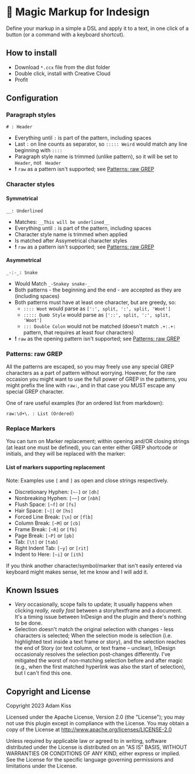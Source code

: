 # 🌈 Magic Markup for Indesign

Define your markup in a simple a DSL and apply it to a text, in one click of a button (or a command with a keyboard shortcut).

## How to install

- Download `*.ccx` file from the dist folder
- Double click, install with Creative Cloud
- Profit

## Configuration

### Paragraph styles

```
# : Header
```

- Everything until `:` is part of the pattern, including spaces
- Last `:` on line counts as separator, so `::::: Weird` would match any line beginning with `::::`
- Paragraph style name is trimmed (unlike pattern), so it will be set to `Header`, not ` Header`
- **!** `raw` as a pattern isn't supported; see [Patterns: raw GREP](#patterns-raw-grep)

### Character styles

#### Symmetrical

```
__: Underlined
```

- Matches: `__This will be underlined__`
- Everything until `:` is part of the pattern, including spaces
- Character style name is trimmed when applied
- Is matched after Assymetrical character styles
- **!** `raw` as a pattern isn't supported; see [Patterns: raw GREP](#patterns-raw-grep)

#### Asymmetrical

```
_-:-_: Snake
```

- Would Match `_-Snakey snake-_`
- Both patterns - the beginning and the end - are accepted as they are (including spaces)
- Both patterns must have at least one character, but are greedy, so:
	- `:::: Woot` would parse as `[':', split, ':', split, 'Woot']`
	- `::::: Dumb Style` would parse as `['::', split, ':', split, 'Woot']`
	- `::: Double Colon` would not be matched (doesn't match `.+:.+:` pattern, that requires at least four characters)
- **!** `raw` as the opening pattern isn't supported; see [Patterns: raw GREP](#patterns-raw-grep)

### Patterns: raw GREP

All the patterns are escaped, so you may freely use any special GREP characters as a part of pattern without worrying. However, for the rare occasion you might want to use the full power of GREP in the patterns, you might prefix the line with `raw:`, and in that case you MUST escape any special GREP character.

One of rare useful examples (for an ordered list from markdown):

```
raw:\d+\. : List (Ordered)
```

### Replace Markers

You can turn on Marker replacement; within opening and/OR closing strings (at least one must be defined), you can enter either GREP shortcode or initials, and they will be replaced with the marker:

#### List of markers supporting replacement

Note: Examples use `[` and `]` as open and close strings respectively.

- Discretionary Hyphen: `[~-]` or `[dh]`
- Nonbreaking Hyphen: `[~~]` or `[nbh]`
- Flush Space: `[~f]` or `[fs]`
- Hair Space: `[~|]` or `[hs]`
- Forced Line Break: `[\n]` or `[flb]`
- Column Break: `[~M]` or `[cb]`
- Frame Break: `[~R]` or `[fb]`
- Page Break: `[~P]` or `[pb]`
- Tab: `[\t]` or `[tab]`
- Right Indent Tab: `[~y]` or `[rit]`
- Indent to Here: `[~i]` or `[ith]`

If you think another character/symbol/marker that isn't easily entered via keyboard might makes sense, let me know and I will add it.

## Known Issues

- _Very_ occasionally, scope fails to update; It usually happens when clicking _really, really fast_ between a story/textframe and a document. It's a timing issue between InDesign and the plugin and there's nothing to be done.
- Selection doesn't match the original selection with changes - less characters is selected; When the selection mode is selection (i.e. highlighted text inside a text frame or story), and the selection reaches the end of Story (or text column, or text frame – unclear), InDesign occasionaly resolves the selection post-changes differently. I've mitigated the worst of non-matching selection before and after magic (e.g., when the first matched hyperlink was also the start of selection), but I can't find this one.

## Copyright and License

Copyright 2023 Adam Kiss

Licensed under the Apache License, Version 2.0 (the "License"); you may not use this plugin except in compliance with the License. You may obtain a copy of the License at http://www.apache.org/licenses/LICENSE-2.0

Unless required by applicable law or agreed to in writing, software distributed under the License is distributed on an "AS IS" BASIS, WITHOUT WARRANTIES OR CONDITIONS OF ANY KIND, either express or implied. See the License for the specific language governing permissions and limitations under the License.
